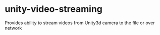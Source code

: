 # unity-video-streaming
Provides ability to stream videos from Unity3d camera to the file or over network
